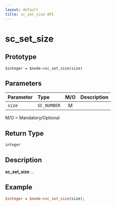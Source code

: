 ```yaml
---
layout: default
title: sc_set_size API
---
```



sc_set_size
===========


Prototype
---------

```
$integer = $node->sc_set_size(size)
```


Parameters
----------

| Parameter | Type     | M/O | Description                                    |
|:----------|:---------|:---:|:-----------------------------------------------|
| `size` | `SC_NUMBER` |  M  |                                              |

M/O = Mandatory/Optional


Return Type
-----------

`integer`


Description
-----------

**sc_set_size** ...


Example
-------

```perl
$integer = $node->sc_set_size(size);
```
